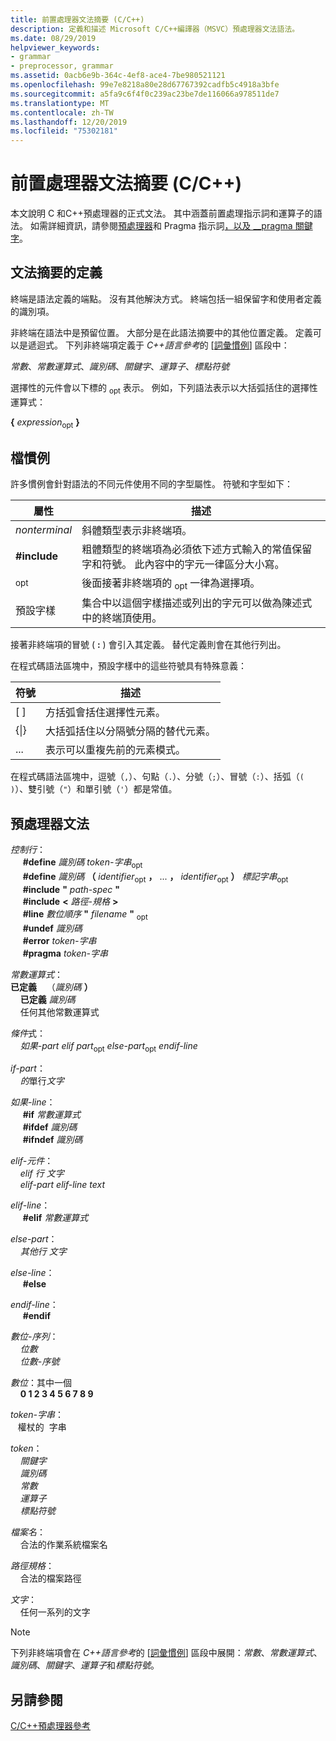 ```yaml
---
title: 前置處理器文法摘要 (C/C++)
description: 定義和描述 Microsoft C/C++編譯器（MSVC）預處理器文法語法。
ms.date: 08/29/2019
helpviewer_keywords:
- grammar
- preprocessor, grammar
ms.assetid: 0acb6e9b-364c-4ef8-ace4-7be980521121
ms.openlocfilehash: 99e7e8218a80e28d67767392cadfb5c4918a3bfe
ms.sourcegitcommit: a5fa9c6f4f0c239ac23be7de116066a978511de7
ms.translationtype: MT
ms.contentlocale: zh-TW
ms.lasthandoff: 12/20/2019
ms.locfileid: "75302181"
---
```

# <a name="preprocessor-grammar-summary-cc"></a>前置處理器文法摘要 (C/C++)

本文說明 C 和C++預處理器的正式文法。 其中涵蓋前置處理指示詞和運算子的語法。 如需詳細資訊，請參閱[預處理器](../preprocessor/preprocessor.md)和 Pragma 指示詞[，以及 __pragma 關鍵字](../preprocessor/pragma-directives-and-the-pragma-keyword.md)。

## <a name="definitions"></a>文法摘要的定義

終端是語法定義的端點。 沒有其他解決方式。 終端包括一組保留字和使用者定義的識別項。

非終端在語法中是預留位置。 大部分是在此語法摘要中的其他位置定義。 定義可以是遞迴式。 下列非終端項定義于 *C++語言參考*的 [[詞彙慣例](../cpp/lexical-conventions.md)] 區段中：

*常數*、*常數運算式*、*識別碼*、*關鍵字*、*運算子*、*標點符號*

選擇性的元件會以下標的 <sub>opt</sub> 表示。 例如，下列語法表示以大括弧括住的選擇性運算式：

**{** *expression*<sub>opt</sub> **}**

## <a name="conventions"></a>檔慣例

許多慣例會針對語法的不同元件使用不同的字型屬性。 符號和字型如下：

| 屬性 | 描述 |
|---------------|-----------------|
| *nonterminal* | 斜體類型表示非終端項。 |
| **#include** | 粗體類型的終端項為必須依下述方式輸入的常值保留字和符號。 此內容中的字元一律區分大小寫。 |
| <sub>opt</sub> | 後面接著非終端項的 <sub>opt</sub> 一律為選擇項。|
| 預設字樣 | 集合中以這個字樣描述或列出的字元可以做為陳述式中的終端頂使用。 |

接著非終端項的冒號 ( **:** ) 會引入其定義。 替代定義則會在其他行列出。

在程式碼語法區塊中，預設字樣中的這些符號具有特殊意義：

| 符號 | 描述 |
|---|---|
| \[ ] | 方括弧會括住選擇性元素。 |
| {\|} | 大括弧括住以分隔號分隔的替代元素。 |
| ... | 表示可以重複先前的元素模式。 |

在程式碼語法區塊中，逗號（`,`）、句點（`.`）、分號（`;`）、冒號（`:`）、括弧（`( )`）、雙引號（`"`）和單引號（`'`）都是常值。

## <a name="grammar"></a>預處理器文法

*控制行*： \
&nbsp;&nbsp;&nbsp;&nbsp; **#define** *識別碼* *token-字串*<sub>opt</sub>\
&nbsp;&nbsp;&nbsp;&nbsp; **#define** *識別碼* **（** *identifier*<sub>opt</sub> **，** ... **，** *identifier*<sub>opt</sub> **）** *標記字串*<sub>opt</sub>\
&nbsp;&nbsp;&nbsp;&nbsp; **#include** **"** _path-spec_ **"** \
&nbsp;&nbsp;&nbsp;&nbsp; **#include** **\<** _路徑-規格_ **>** \
&nbsp;&nbsp;&nbsp;&nbsp; **#line** *數位順序* **"** _filename_ **"** <sub>opt</sub>\
&nbsp;&nbsp;&nbsp;&nbsp; **#undef** *識別碼*\
&nbsp;&nbsp;&nbsp;&nbsp; **#error** *token-字串*\
&nbsp;&nbsp;&nbsp;&nbsp; **#pragma** *token-字串*

*常數運算式*： \
**已定義**&nbsp;&nbsp;&nbsp;&nbsp;（*識別碼* **）** \
&nbsp;&nbsp;&nbsp;&nbsp;**已定義** *識別碼*\
&nbsp;&nbsp;&nbsp;&nbsp;任何其他常數運算式

*條件*式： \
&nbsp;&nbsp;&nbsp;&nbsp;*如果-part* *elif part*<sub>opt</sub> *else-part*<sub>opt</sub> *endif-line*

*if-part*： \
&nbsp;&nbsp;&nbsp;&nbsp;*的*單行*文字*

*如果-line*： \
&nbsp;&nbsp;&nbsp;&nbsp; **#if** *常數運算式*\
&nbsp;&nbsp;&nbsp;&nbsp; **#ifdef** *識別碼*\
&nbsp;&nbsp;&nbsp;&nbsp; **#ifndef** *識別碼*

*elif-元件*： \
&nbsp;&nbsp;&nbsp;&nbsp;*elif 行* *文字*\
&nbsp;&nbsp;&nbsp;&nbsp;*elif-part* *elif-line* *text*

*elif-line*： \
&nbsp;&nbsp;&nbsp;&nbsp; **#elif** *常數運算式*

*else-part*： \
&nbsp;&nbsp;&nbsp;&nbsp;*其他行* *文字*

*else-line*： \
&nbsp;&nbsp;&nbsp;&nbsp; **#else**

*endif-line*： \
&nbsp;&nbsp;&nbsp;&nbsp; **#endif**

*數位-序列*： \
&nbsp;&nbsp;&nbsp;&nbsp;*位數*\
&nbsp;&nbsp;&nbsp;&nbsp;*位數-序號*

*數位*：其中一個 \
&nbsp;&nbsp;&nbsp;&nbsp;**0 1 2 3 4 5 6 7 8 9**

*token-字串*： \
&nbsp;&nbsp;&nbsp;權杖的 &nbsp;字串

*token*： \
&nbsp;&nbsp;&nbsp;&nbsp;*關鍵字*\
&nbsp;&nbsp;&nbsp;&nbsp;*識別碼*\
&nbsp;&nbsp;&nbsp;&nbsp;*常數*\
&nbsp;&nbsp;&nbsp;&nbsp;*運算子*\
&nbsp;&nbsp;&nbsp;&nbsp;*標點符號*

*檔案名*： \
&nbsp;&nbsp;&nbsp;&nbsp;合法的作業系統檔案名

*路徑規格*： \
&nbsp;&nbsp;&nbsp;&nbsp;合法的檔案路徑

*文字*： \
&nbsp;&nbsp;&nbsp;&nbsp;任何一系列的文字

> [!NOTE]
> 下列非終端項會在 *C++語言參考*的 [[詞彙慣例](../cpp/lexical-conventions.md)] 區段中展開：*常數*、*常數運算式*、*識別碼*、*關鍵字*、*運算子*和*標點符號*。


## <a name="see-also"></a>另請參閱

[C/C++預處理器參考](../preprocessor/c-cpp-preprocessor-reference.md)
